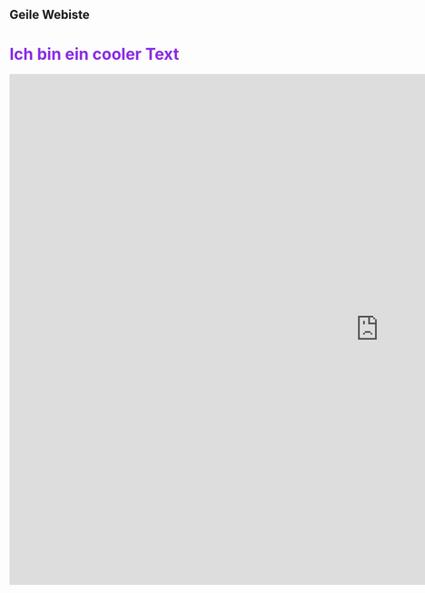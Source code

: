 ## Geile Webiste


<body>   
<h1 style="color: blueviolet;">Ich bin ein cooler Text</h1>
<iframe width="1300" height="900" src="https://www.youtube.com/embed/xY9ZBgZuM38" frameborder="0" allow="accelerometer; autoplay; clipboard-write; encrypted-media; gyroscope; picture-in-picture" allowfullscreen></iframe>
</body>
